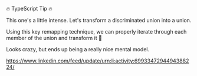 🔥 TypeScript Tip 🔥

This one's a little intense. Let's transform a discriminated union into a union.

Using this key remapping technique, we can properly iterate through each member of the union and transform it 🤯

Looks crazy, but ends up being a really nice mental model.

https://www.linkedin.com/feed/update/urn:li:activity:6993347294494388224/
